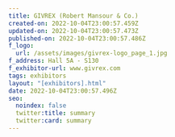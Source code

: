```yaml
---
title: GIVREX (Robert Mansour & Co.)
created-on: 2022-10-04T23:00:57.459Z
updated-on: 2022-10-04T23:00:57.473Z
published-on: 2022-10-04T23:00:57.486Z
f_logo:
  url: /assets/images/givrex-logo_page_1.jpg
f_address: Hall 5A - S130
f_exhibitor-url: www.givrex.com
tags: exhibitors
layout: "[exhibitors].html"
date: 2022-10-04T23:00:57.496Z
seo:
  noindex: false
  twitter:title: summary
  twitter:card: summary
---
```

